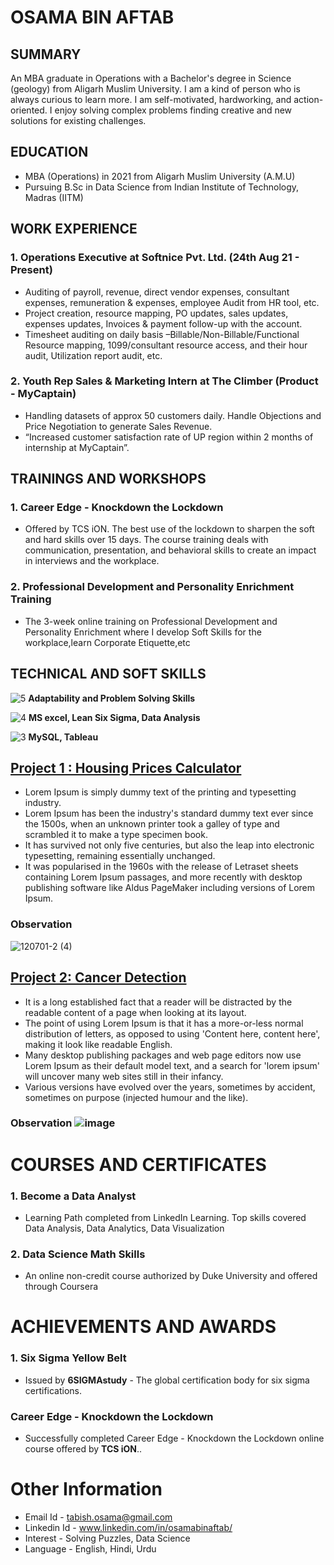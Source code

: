 # OSAMA BIN AFTAB

## SUMMARY
An MBA graduate in Operations with a Bachelor's degree in Science (geology) from Aligarh Muslim University. I am a kind of person who is always curious to learn more. I am self-motivated, hardworking, and action-oriented. I enjoy solving complex problems finding creative and new solutions for existing challenges.

## EDUCATION
- MBA (Operations) in 2021 from Aligarh Muslim University (A.M.U)
- Pursuing B.Sc in Data Science from Indian Institute of Technology, Madras (IITM)


## WORK EXPERIENCE
### 1. Operations Executive at Softnice Pvt. Ltd. **(24th Aug 21 - Present)**
- Auditing of payroll, revenue, direct vendor expenses, consultant expenses, remuneration & expenses, employee Audit from HR tool, etc.
- Project creation, resource mapping, PO updates, sales updates, expenses updates, Invoices & payment follow-up with the account.
- Timesheet auditing on daily basis –Billable/Non-Billable/Functional Resource mapping, 1099/consultant resource access, and their hour audit, Utilization report audit, etc.

### 2. Youth Rep Sales & Marketing Intern at The Climber (Product - MyCaptain)
- Handling datasets of approx 50 customers daily. Handle Objections and Price Negotiation to generate Sales Revenue.
- “Increased customer satisfaction rate of UP region within 2 months of internship at MyCaptain”.

## TRAININGS AND WORKSHOPS
### 1. Career Edge - Knockdown the Lockdown
- Offered by TCS iON. The best use of the lockdown to sharpen the soft and hard skills over 15 days. The course training deals with communication, presentation, and behavioral skills to create an impact in interviews and the workplace.
### 2. Professional Development and Personality Enrichment Training
- The 3-week online training on Professional Development and Personality Enrichment where I develop Soft Skills for the workplace,learn Corporate Etiquette,etc

## TECHNICAL AND SOFT SKILLS

![5](https://user-images.githubusercontent.com/64433305/146837524-0f34b95e-b8cf-4e19-b2b1-1a95f9a8e3df.jpg)   **Adaptability and Problem Solving Skills**

![4](https://user-images.githubusercontent.com/64433305/146837842-cf186190-9d84-4139-972e-c339bf66c4ce.jpg)   **MS excel, Lean Six Sigma, Data Analysis**

![3](https://user-images.githubusercontent.com/64433305/146837901-84043c97-27ff-4e8c-90ce-6568bfc30f1e.jpg)   **MySQL, Tableau**

## [Project 1 : Housing Prices Calculator](https://lipsum.com/)
- Lorem Ipsum is simply dummy text of the printing and typesetting industry.
- Lorem Ipsum has been the industry's standard dummy text ever since the 1500s, when an unknown printer took a galley of type and scrambled it to make a type specimen book.
- It has survived not only five centuries, but also the leap into electronic typesetting, remaining essentially unchanged.
- It was popularised in the 1960s with the release of Letraset sheets containing Lorem Ipsum passages, and more recently with desktop publishing software like Aldus PageMaker including versions of Lorem Ipsum.
 
### **Observation**       
![120701-2 (4)](https://user-images.githubusercontent.com/64433305/146840957-cab23ffe-087d-414e-8f6b-f1294d27f304.jpg)
 

## [Project 2: Cancer Detection](https://lipsum.com/)
- It is a long established fact that a reader will be distracted by the readable content of a page when looking at its layout.
- The point of using Lorem Ipsum is that it has a more-or-less normal distribution of letters, as opposed to using 'Content here, content here', making it look like readable English.
- Many desktop publishing packages and web page editors now use Lorem Ipsum as their default model text, and a search for 'lorem ipsum' will uncover many web sites still in their infancy.
- Various versions have evolved over the years, sometimes by accident, sometimes on purpose (injected humour and the like).
### **Observation**  ![image](https://user-images.githubusercontent.com/64433305/146840331-8cf87322-29fe-40fe-a4ec-6866b472340c.png)

# COURSES AND CERTIFICATES
### 1. Become a Data Analyst
- Learning Path completed from LinkedIn Learning. Top skills covered Data Analysis, Data Analytics, Data Visualization
### 2. Data Science Math Skills
- An online non-credit course authorized by Duke University and offered through Coursera

# ACHIEVEMENTS AND AWARDS
### 1. Six Sigma Yellow Belt
- Issued by **6SIGMAstudy** - The global certification body for six sigma certifications.
### Career Edge - Knockdown the Lockdown
- Successfully completed Career Edge - Knockdown the Lockdown online course offered by **TCS iON**..

# Other Information
- Email Id    - tabish.osama@gmail.com
- Linkedin Id - www.linkedin.com/in/osamabinaftab/
- Interest    - Solving Puzzles, Data Science
- Language    - English, Hindi, Urdu
